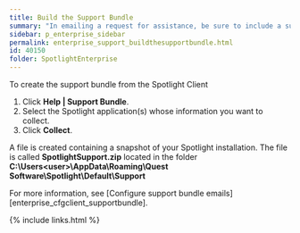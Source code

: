 ```yaml
---
title: Build the Support Bundle
summary: "In emailing a request for assistance, be sure to include a support bundle."
sidebar: p_enterprise_sidebar
permalink: enterprise_support_buildthesupportbundle.html
id: 40150
folder: SpotlightEnterprise
---
```



To create the support bundle from the Spotlight Client

1. Click **Help \| Support Bundle**.
2. Select the Spotlight application(s) whose information you want to collect.
3. Click **Collect**.

A file is created containing a snapshot of your Spotlight installation. The file is called **SpotlightSupport.zip** located in the folder **C:\Users\<user>\AppData\Roaming\Quest Software\Spotlight\Default\Support**

For more information, see [Configure support bundle emails][enterprise_cfgclient_supportbundle].


{% include links.html %}
